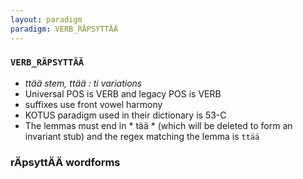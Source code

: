 ```yaml
---
layout: paradigm
paradigm: VERB_RÄPSYTTÄÄ
---
```

### ` VERB_RÄPSYTTÄÄ `

* _ttää stem, ttää : ti variations_
* Universal POS is VERB and legacy POS is VERB
* suffixes use front vowel harmony
* KOTUS paradigm used in their dictionary is 53-C
* The lemmas must end in * tää * (which will be deleted to form an invariant stub) and the regex matching the lemma is ` ttää `

### rÄpsyttÄÄ wordforms


